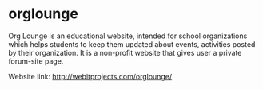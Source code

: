 # orglounge
Org Lounge is an educational website, intended for school organizations which helps students to keep them updated about events, activities posted by their organization. It is a non-profit website that gives user a private forum-site page.

Website link: http://webitprojects.com/orglounge/
